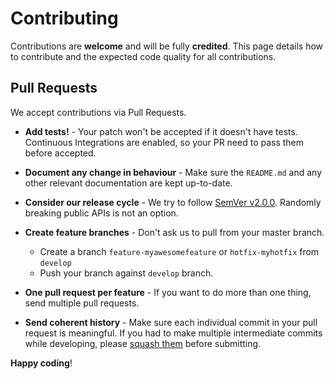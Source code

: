 # Contributing

Contributions are **welcome** and will be fully **credited**. This page details how to 
contribute and the expected code quality for all contributions.

## Pull Requests

We accept contributions via Pull Requests.

- **Add tests!** - Your patch won't be accepted if it doesn't have tests. Continuous Integrations are enabled, so your PR need to pass them before accepted.

- **Document any change in behaviour** - Make sure the `README.md` and any other relevant documentation are kept up-to-date.

- **Consider our release cycle** - We try to follow [SemVer v2.0.0](http://semver.org/). Randomly breaking public APIs is not an option.

- **Create feature branches** - Don't ask us to pull from your master branch.

   - Create a branch `feature-myawesomefeature` or `hotfix-myhotfix` from `develop`
   - Push your branch against `develop` branch.

- **One pull request per feature** - If you want to do more than one thing, send multiple pull requests.

- **Send coherent history** - Make sure each individual commit in your pull request is meaningful. If you had to make multiple intermediate commits while developing, please [squash them](http://www.git-scm.com/book/en/v2/Git-Tools-Rewriting-History#Changing-Multiple-Commit-Messages) before submitting.


 
**Happy coding**!
